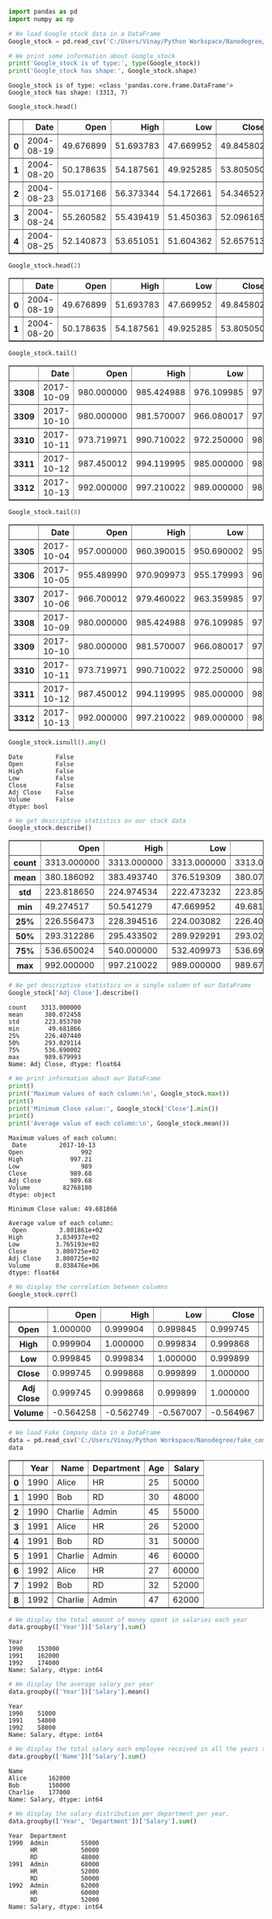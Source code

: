 

```python
import pandas as pd
import numpy as np

# We load Google stock data in a DataFrame
Google_stock = pd.read_csv('C:/Users/Vinay/Python Workspace/Nanodegree/goog-1.csv')

# We print some information about Google_stock
print('Google_stock is of type:', type(Google_stock))
print('Google_stock has shape:', Google_stock.shape)
```

    Google_stock is of type: <class 'pandas.core.frame.DataFrame'>
    Google_stock has shape: (3313, 7)
    


```python
Google_stock.head()
```




<div>
<style scoped>
    .dataframe tbody tr th:only-of-type {
        vertical-align: middle;
    }

    .dataframe tbody tr th {
        vertical-align: top;
    }

    .dataframe thead th {
        text-align: right;
    }
</style>
<table border="1" class="dataframe">
  <thead>
    <tr style="text-align: right;">
      <th></th>
      <th>Date</th>
      <th>Open</th>
      <th>High</th>
      <th>Low</th>
      <th>Close</th>
      <th>Adj Close</th>
      <th>Volume</th>
    </tr>
  </thead>
  <tbody>
    <tr>
      <th>0</th>
      <td>2004-08-19</td>
      <td>49.676899</td>
      <td>51.693783</td>
      <td>47.669952</td>
      <td>49.845802</td>
      <td>49.845802</td>
      <td>44994500</td>
    </tr>
    <tr>
      <th>1</th>
      <td>2004-08-20</td>
      <td>50.178635</td>
      <td>54.187561</td>
      <td>49.925285</td>
      <td>53.805050</td>
      <td>53.805050</td>
      <td>23005800</td>
    </tr>
    <tr>
      <th>2</th>
      <td>2004-08-23</td>
      <td>55.017166</td>
      <td>56.373344</td>
      <td>54.172661</td>
      <td>54.346527</td>
      <td>54.346527</td>
      <td>18393200</td>
    </tr>
    <tr>
      <th>3</th>
      <td>2004-08-24</td>
      <td>55.260582</td>
      <td>55.439419</td>
      <td>51.450363</td>
      <td>52.096165</td>
      <td>52.096165</td>
      <td>15361800</td>
    </tr>
    <tr>
      <th>4</th>
      <td>2004-08-25</td>
      <td>52.140873</td>
      <td>53.651051</td>
      <td>51.604362</td>
      <td>52.657513</td>
      <td>52.657513</td>
      <td>9257400</td>
    </tr>
  </tbody>
</table>
</div>




```python
Google_stock.head(2)
```




<div>
<style scoped>
    .dataframe tbody tr th:only-of-type {
        vertical-align: middle;
    }

    .dataframe tbody tr th {
        vertical-align: top;
    }

    .dataframe thead th {
        text-align: right;
    }
</style>
<table border="1" class="dataframe">
  <thead>
    <tr style="text-align: right;">
      <th></th>
      <th>Date</th>
      <th>Open</th>
      <th>High</th>
      <th>Low</th>
      <th>Close</th>
      <th>Adj Close</th>
      <th>Volume</th>
    </tr>
  </thead>
  <tbody>
    <tr>
      <th>0</th>
      <td>2004-08-19</td>
      <td>49.676899</td>
      <td>51.693783</td>
      <td>47.669952</td>
      <td>49.845802</td>
      <td>49.845802</td>
      <td>44994500</td>
    </tr>
    <tr>
      <th>1</th>
      <td>2004-08-20</td>
      <td>50.178635</td>
      <td>54.187561</td>
      <td>49.925285</td>
      <td>53.805050</td>
      <td>53.805050</td>
      <td>23005800</td>
    </tr>
  </tbody>
</table>
</div>




```python
Google_stock.tail()
```




<div>
<style scoped>
    .dataframe tbody tr th:only-of-type {
        vertical-align: middle;
    }

    .dataframe tbody tr th {
        vertical-align: top;
    }

    .dataframe thead th {
        text-align: right;
    }
</style>
<table border="1" class="dataframe">
  <thead>
    <tr style="text-align: right;">
      <th></th>
      <th>Date</th>
      <th>Open</th>
      <th>High</th>
      <th>Low</th>
      <th>Close</th>
      <th>Adj Close</th>
      <th>Volume</th>
    </tr>
  </thead>
  <tbody>
    <tr>
      <th>3308</th>
      <td>2017-10-09</td>
      <td>980.000000</td>
      <td>985.424988</td>
      <td>976.109985</td>
      <td>977.000000</td>
      <td>977.000000</td>
      <td>891400</td>
    </tr>
    <tr>
      <th>3309</th>
      <td>2017-10-10</td>
      <td>980.000000</td>
      <td>981.570007</td>
      <td>966.080017</td>
      <td>972.599976</td>
      <td>972.599976</td>
      <td>968400</td>
    </tr>
    <tr>
      <th>3310</th>
      <td>2017-10-11</td>
      <td>973.719971</td>
      <td>990.710022</td>
      <td>972.250000</td>
      <td>989.250000</td>
      <td>989.250000</td>
      <td>1693300</td>
    </tr>
    <tr>
      <th>3311</th>
      <td>2017-10-12</td>
      <td>987.450012</td>
      <td>994.119995</td>
      <td>985.000000</td>
      <td>987.830017</td>
      <td>987.830017</td>
      <td>1262400</td>
    </tr>
    <tr>
      <th>3312</th>
      <td>2017-10-13</td>
      <td>992.000000</td>
      <td>997.210022</td>
      <td>989.000000</td>
      <td>989.679993</td>
      <td>989.679993</td>
      <td>1157700</td>
    </tr>
  </tbody>
</table>
</div>




```python
Google_stock.tail(8)
```




<div>
<style scoped>
    .dataframe tbody tr th:only-of-type {
        vertical-align: middle;
    }

    .dataframe tbody tr th {
        vertical-align: top;
    }

    .dataframe thead th {
        text-align: right;
    }
</style>
<table border="1" class="dataframe">
  <thead>
    <tr style="text-align: right;">
      <th></th>
      <th>Date</th>
      <th>Open</th>
      <th>High</th>
      <th>Low</th>
      <th>Close</th>
      <th>Adj Close</th>
      <th>Volume</th>
    </tr>
  </thead>
  <tbody>
    <tr>
      <th>3305</th>
      <td>2017-10-04</td>
      <td>957.000000</td>
      <td>960.390015</td>
      <td>950.690002</td>
      <td>951.679993</td>
      <td>951.679993</td>
      <td>952400</td>
    </tr>
    <tr>
      <th>3306</th>
      <td>2017-10-05</td>
      <td>955.489990</td>
      <td>970.909973</td>
      <td>955.179993</td>
      <td>969.960022</td>
      <td>969.960022</td>
      <td>1213800</td>
    </tr>
    <tr>
      <th>3307</th>
      <td>2017-10-06</td>
      <td>966.700012</td>
      <td>979.460022</td>
      <td>963.359985</td>
      <td>978.890015</td>
      <td>978.890015</td>
      <td>1173900</td>
    </tr>
    <tr>
      <th>3308</th>
      <td>2017-10-09</td>
      <td>980.000000</td>
      <td>985.424988</td>
      <td>976.109985</td>
      <td>977.000000</td>
      <td>977.000000</td>
      <td>891400</td>
    </tr>
    <tr>
      <th>3309</th>
      <td>2017-10-10</td>
      <td>980.000000</td>
      <td>981.570007</td>
      <td>966.080017</td>
      <td>972.599976</td>
      <td>972.599976</td>
      <td>968400</td>
    </tr>
    <tr>
      <th>3310</th>
      <td>2017-10-11</td>
      <td>973.719971</td>
      <td>990.710022</td>
      <td>972.250000</td>
      <td>989.250000</td>
      <td>989.250000</td>
      <td>1693300</td>
    </tr>
    <tr>
      <th>3311</th>
      <td>2017-10-12</td>
      <td>987.450012</td>
      <td>994.119995</td>
      <td>985.000000</td>
      <td>987.830017</td>
      <td>987.830017</td>
      <td>1262400</td>
    </tr>
    <tr>
      <th>3312</th>
      <td>2017-10-13</td>
      <td>992.000000</td>
      <td>997.210022</td>
      <td>989.000000</td>
      <td>989.679993</td>
      <td>989.679993</td>
      <td>1157700</td>
    </tr>
  </tbody>
</table>
</div>




```python
Google_stock.isnull().any()
```




    Date         False
    Open         False
    High         False
    Low          False
    Close        False
    Adj Close    False
    Volume       False
    dtype: bool




```python
# We get descriptive statistics on our stock data
Google_stock.describe()
```




<div>
<style scoped>
    .dataframe tbody tr th:only-of-type {
        vertical-align: middle;
    }

    .dataframe tbody tr th {
        vertical-align: top;
    }

    .dataframe thead th {
        text-align: right;
    }
</style>
<table border="1" class="dataframe">
  <thead>
    <tr style="text-align: right;">
      <th></th>
      <th>Open</th>
      <th>High</th>
      <th>Low</th>
      <th>Close</th>
      <th>Adj Close</th>
      <th>Volume</th>
    </tr>
  </thead>
  <tbody>
    <tr>
      <th>count</th>
      <td>3313.000000</td>
      <td>3313.000000</td>
      <td>3313.000000</td>
      <td>3313.000000</td>
      <td>3313.000000</td>
      <td>3.313000e+03</td>
    </tr>
    <tr>
      <th>mean</th>
      <td>380.186092</td>
      <td>383.493740</td>
      <td>376.519309</td>
      <td>380.072458</td>
      <td>380.072458</td>
      <td>8.038476e+06</td>
    </tr>
    <tr>
      <th>std</th>
      <td>223.818650</td>
      <td>224.974534</td>
      <td>222.473232</td>
      <td>223.853780</td>
      <td>223.853780</td>
      <td>8.399521e+06</td>
    </tr>
    <tr>
      <th>min</th>
      <td>49.274517</td>
      <td>50.541279</td>
      <td>47.669952</td>
      <td>49.681866</td>
      <td>49.681866</td>
      <td>7.900000e+03</td>
    </tr>
    <tr>
      <th>25%</th>
      <td>226.556473</td>
      <td>228.394516</td>
      <td>224.003082</td>
      <td>226.407440</td>
      <td>226.407440</td>
      <td>2.584900e+06</td>
    </tr>
    <tr>
      <th>50%</th>
      <td>293.312286</td>
      <td>295.433502</td>
      <td>289.929291</td>
      <td>293.029114</td>
      <td>293.029114</td>
      <td>5.281300e+06</td>
    </tr>
    <tr>
      <th>75%</th>
      <td>536.650024</td>
      <td>540.000000</td>
      <td>532.409973</td>
      <td>536.690002</td>
      <td>536.690002</td>
      <td>1.065370e+07</td>
    </tr>
    <tr>
      <th>max</th>
      <td>992.000000</td>
      <td>997.210022</td>
      <td>989.000000</td>
      <td>989.679993</td>
      <td>989.679993</td>
      <td>8.276810e+07</td>
    </tr>
  </tbody>
</table>
</div>




```python
# We get descriptive statistics on a single column of our DataFrame
Google_stock['Adj Close'].describe()
```




    count    3313.000000
    mean      380.072458
    std       223.853780
    min        49.681866
    25%       226.407440
    50%       293.029114
    75%       536.690002
    max       989.679993
    Name: Adj Close, dtype: float64




```python
# We print information about our DataFrame  
print()
print('Maximum values of each column:\n', Google_stock.max())
print()
print('Minimum Close value:', Google_stock['Close'].min())
print()
print('Average value of each column:\n', Google_stock.mean())
```

    
    Maximum values of each column:
     Date         2017-10-13
    Open                992
    High             997.21
    Low                 989
    Close            989.68
    Adj Close        989.68
    Volume         82768100
    dtype: object
    
    Minimum Close value: 49.681866
    
    Average value of each column:
     Open         3.801861e+02
    High         3.834937e+02
    Low          3.765193e+02
    Close        3.800725e+02
    Adj Close    3.800725e+02
    Volume       8.038476e+06
    dtype: float64
    


```python
# We display the correlation between columns
Google_stock.corr()
```




<div>
<style scoped>
    .dataframe tbody tr th:only-of-type {
        vertical-align: middle;
    }

    .dataframe tbody tr th {
        vertical-align: top;
    }

    .dataframe thead th {
        text-align: right;
    }
</style>
<table border="1" class="dataframe">
  <thead>
    <tr style="text-align: right;">
      <th></th>
      <th>Open</th>
      <th>High</th>
      <th>Low</th>
      <th>Close</th>
      <th>Adj Close</th>
      <th>Volume</th>
    </tr>
  </thead>
  <tbody>
    <tr>
      <th>Open</th>
      <td>1.000000</td>
      <td>0.999904</td>
      <td>0.999845</td>
      <td>0.999745</td>
      <td>0.999745</td>
      <td>-0.564258</td>
    </tr>
    <tr>
      <th>High</th>
      <td>0.999904</td>
      <td>1.000000</td>
      <td>0.999834</td>
      <td>0.999868</td>
      <td>0.999868</td>
      <td>-0.562749</td>
    </tr>
    <tr>
      <th>Low</th>
      <td>0.999845</td>
      <td>0.999834</td>
      <td>1.000000</td>
      <td>0.999899</td>
      <td>0.999899</td>
      <td>-0.567007</td>
    </tr>
    <tr>
      <th>Close</th>
      <td>0.999745</td>
      <td>0.999868</td>
      <td>0.999899</td>
      <td>1.000000</td>
      <td>1.000000</td>
      <td>-0.564967</td>
    </tr>
    <tr>
      <th>Adj Close</th>
      <td>0.999745</td>
      <td>0.999868</td>
      <td>0.999899</td>
      <td>1.000000</td>
      <td>1.000000</td>
      <td>-0.564967</td>
    </tr>
    <tr>
      <th>Volume</th>
      <td>-0.564258</td>
      <td>-0.562749</td>
      <td>-0.567007</td>
      <td>-0.564967</td>
      <td>-0.564967</td>
      <td>1.000000</td>
    </tr>
  </tbody>
</table>
</div>




```python
# We load Fake Company data in a DataFrame
data = pd.read_csv('C:/Users/Vinay/Python Workspace/Nanodegree/fake_company.csv')
data
```




<div>
<style scoped>
    .dataframe tbody tr th:only-of-type {
        vertical-align: middle;
    }

    .dataframe tbody tr th {
        vertical-align: top;
    }

    .dataframe thead th {
        text-align: right;
    }
</style>
<table border="1" class="dataframe">
  <thead>
    <tr style="text-align: right;">
      <th></th>
      <th>Year</th>
      <th>Name</th>
      <th>Department</th>
      <th>Age</th>
      <th>Salary</th>
    </tr>
  </thead>
  <tbody>
    <tr>
      <th>0</th>
      <td>1990</td>
      <td>Alice</td>
      <td>HR</td>
      <td>25</td>
      <td>50000</td>
    </tr>
    <tr>
      <th>1</th>
      <td>1990</td>
      <td>Bob</td>
      <td>RD</td>
      <td>30</td>
      <td>48000</td>
    </tr>
    <tr>
      <th>2</th>
      <td>1990</td>
      <td>Charlie</td>
      <td>Admin</td>
      <td>45</td>
      <td>55000</td>
    </tr>
    <tr>
      <th>3</th>
      <td>1991</td>
      <td>Alice</td>
      <td>HR</td>
      <td>26</td>
      <td>52000</td>
    </tr>
    <tr>
      <th>4</th>
      <td>1991</td>
      <td>Bob</td>
      <td>RD</td>
      <td>31</td>
      <td>50000</td>
    </tr>
    <tr>
      <th>5</th>
      <td>1991</td>
      <td>Charlie</td>
      <td>Admin</td>
      <td>46</td>
      <td>60000</td>
    </tr>
    <tr>
      <th>6</th>
      <td>1992</td>
      <td>Alice</td>
      <td>HR</td>
      <td>27</td>
      <td>60000</td>
    </tr>
    <tr>
      <th>7</th>
      <td>1992</td>
      <td>Bob</td>
      <td>RD</td>
      <td>32</td>
      <td>52000</td>
    </tr>
    <tr>
      <th>8</th>
      <td>1992</td>
      <td>Charlie</td>
      <td>Admin</td>
      <td>47</td>
      <td>62000</td>
    </tr>
  </tbody>
</table>
</div>




```python
# We display the total amount of money spent in salaries each year
data.groupby(['Year'])['Salary'].sum()
```




    Year
    1990    153000
    1991    162000
    1992    174000
    Name: Salary, dtype: int64




```python
# We display the average salary per year
data.groupby(['Year'])['Salary'].mean()
```




    Year
    1990    51000
    1991    54000
    1992    58000
    Name: Salary, dtype: int64




```python
# We display the total salary each employee received in all the years they worked for the company
data.groupby(['Name'])['Salary'].sum()
```




    Name
    Alice      162000
    Bob        150000
    Charlie    177000
    Name: Salary, dtype: int64




```python
# We display the salary distribution per department per year.
data.groupby(['Year', 'Department'])['Salary'].sum()
```




    Year  Department
    1990  Admin         55000
          HR            50000
          RD            48000
    1991  Admin         60000
          HR            52000
          RD            50000
    1992  Admin         62000
          HR            60000
          RD            52000
    Name: Salary, dtype: int64




```python

```
